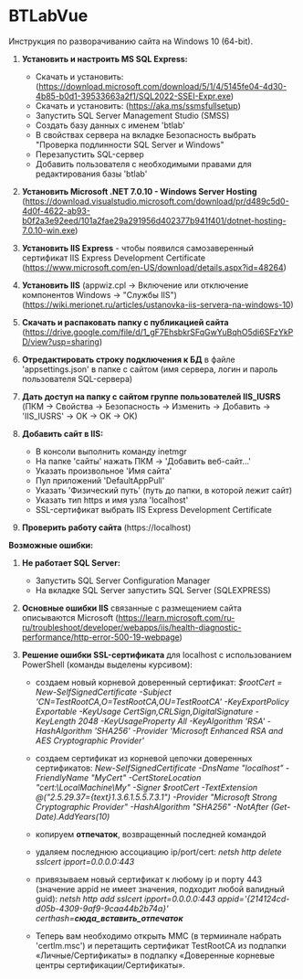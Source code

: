 # BTLabVue
Инструкция по разворачиванию сайта на Windows 10 (64-bit).

1. **Установить и настроить MS SQL Express:**
   - Скачать и установить: (https://download.microsoft.com/download/5/1/4/5145fe04-4d30-4b85-b0d1-39533663a2f1/SQL2022-SSEI-Expr.exe)
   - Скачать и установить: (https://aka.ms/ssmsfullsetup)
   - Запустить SQL Server Management Studio (SMSS)
   - Создать базу данных с именем 'btlab'
   - В свойствах сервера на вкладке Безопасность выбрать "Проверка подлинности SQL Server и Windows"
   - Перезапустить SQL-сервер
   - Добавить пользователя с необходимыми правами для редактирования базы 'btlab'

2. **Установить Microsoft .NET 7.0.10 - Windows Server Hosting** (https://download.visualstudio.microsoft.com/download/pr/d489c5d0-4d0f-4622-ab93-b0f2a3e92eed/101a2fae29a291956d402377b941f401/dotnet-hosting-7.0.10-win.exe)

3. **Установить IIS Express** - чтобы появился самозаверенный сертификат IIS Express Development Certificate (https://www.microsoft.com/en-US/download/details.aspx?id=48264)

4. **Установить IIS** (appwiz.cpl -> Включение или отключение компонентов Windows -> "Службы IIS") (https://wiki.merionet.ru/articles/ustanovka-iis-servera-na-windows-10)

5. **Скачать и распаковать папку с публикацией сайта** (https://drive.google.com/file/d/1_gF7EhsbkrSFqGwYuBqhO5di6SFzYkPD/view?usp=sharing)
   
6. **Отредактировать строку подключения к БД** в файле 'appsettings.json' в папке с сайтом (имя сервера, логин и пароль пользователя SQL-сервера)

7. **Дать доступ на папку с сайтом группе пользователей IIS_IUSRS** (ПКМ -> Свойства -> Безопасность -> Изменить -> Добавить -> 'IIS_IUSRS' -> OK -> OK -> OK)

8. **Добавить сайт в IIS:**
   - В консоли выполнить команду inetmgr
   - На папке 'сайты' нажать ПКМ -> 'Добавить веб-сайт...'
   - Указать произвольное 'Имя сайта'
   - Пул приложений 'DefaultAppPull'
   - Указать 'Физический путь' (путь до папки, в которой лежит сайт)
   - Указать тип https и имя узла 'localhost'
   - SSL-сертификат выбрать IIS Express Development Certificate

9. **Проверить работу сайта** (https://localhost)



**Возможные ошибки:**

1. **Не работает SQL Server:**
   - Запустить SQL Server Configuration Manager
   - На вкладке SQL Server запустить SQL Server (SQLEXPRESS)

2. **Основные ошибки IIS** связанные с размещением сайта описываются Microsoft (https://learn.microsoft.com/ru-ru/troubleshoot/developer/webapps/iis/health-diagnostic-performance/http-error-500-19-webpage)
   
3. **Решение ошибки SSL-сертификата** для localhost с использованием PowerShell (команды выделены курсивом):
   - создаем новый корневой доверенный сертификат:
     _$rootCert = New-SelfSignedCertificate -Subject 'CN=TestRootCA,O=TestRootCA,OU=TestRootCA' -KeyExportPolicy Exportable -KeyUsage CertSign,CRLSign,DigitalSignature -KeyLength 2048 -KeyUsageProperty All -KeyAlgorithm 'RSA' -HashAlgorithm 'SHA256'  -Provider 'Microsoft Enhanced RSA and AES Cryptographic Provider'_
     
   - создаем сертификат из корневой цепочки доверенных сертификатов:
     _New-SelfSignedCertificate -DnsName "localhost" -FriendlyName "MyCert" -CertStoreLocation "cert:\LocalMachine\My" -Signer $rootCert -TextExtension @("2.5.29.37={text}1.3.6.1.5.5.7.3.1") -Provider "Microsoft Strong Cryptographic Provider" -HashAlgorithm "SHA256" -NotAfter (Get-Date).AddYears(10)_

   - копируем **отпечаток**, возвращенный последней командой

   - удаляем последнюю ассоциацию ip/port/cert:
     _netsh http delete sslcert ipport=0.0.0.0:443_

   - привязываем новый сертификат к любому ip и порту 443 (значение appid не имеет значения, подходит любой валидный guid):
     _netsh http add sslcert ipport=0.0.0.0:443 appid='{214124cd-d05b-4309-9af9-9caa44b2b74a}' certhash=**сюда_вставить_отпечаток**_

   - Теперь вам необходимо открыть MMC (в термиинале набрать 'certlm.msc') и перетащить сертификат TestRootCA из подпапки «Личные/Сертификаты» в подпапку «Доверенные корневые центры сертификации/Сертификаты».
  

